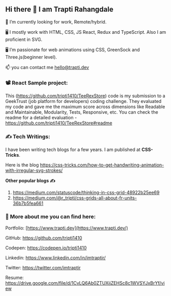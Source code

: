 ## Hi there 👋 I am Trapti Rahangdale

🔭 I’m currently looking for work, Remote/hybrid. 

🖥 I mostly work with HTML, CSS, JS React, Redux and TypeScript. Also I am proficient in SVG. 

🖥 I’m passionate for web animations using CSS, GreenSock and Three.js(beginner level). 

📫 you can contact me hello@trapti.dev

### 📽 React Sample project:

This (https://github.com/tripti1410/TeeRexStore) code is my submission to a GeekTrust (job platform for developers) coding challenge. They evaluated my code and gave me the maximum score across dimensions like Readable and Maintainable, Modularity, Tests, Responsive, etc. You can check the readme for a detailed evaluation - https://github.com/tripti1410/TeeRexStore#readme

### ✍ Tech Writings:

I have been writing tech blogs for a few years. I am published at **CSS-Tricks**.

Here is the blog https://css-tricks.com/how-to-get-handwriting-animation-with-irregular-svg-strokes/

   **Other popular blogs ✍**

   1. https://medium.com/statuscode/thinking-in-css-grid-48922b25ee69
   2. https://medium.com/@r_tripti/css-grids-all-about-fr-units-36b7b5fea661

### 🔗 More about me you can find here:

Portfolio: [https://www.trapti.dev](https://www.trapti.dev/)

GitHub: https://github.com/tripti1410

Codepen: https://codepen.io/tripti1410

Linkedin: https://www.linkedin.com/in/imtraptir/

Twitter: https://twitter.com/imtraptir

Resume: https://drive.google.com/file/d/1CvLQ6Ab0ZTUXijZEHSc8c1WVSYJxBrYf/view
